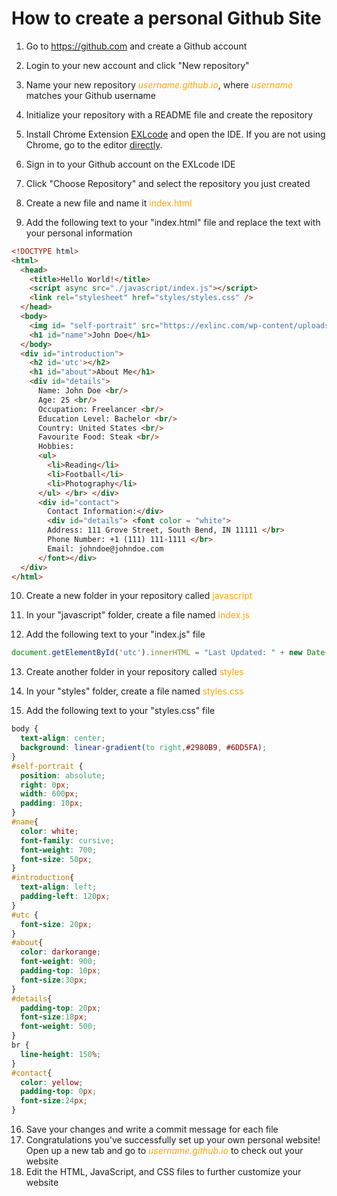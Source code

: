 # How to create a personal Github Site

1. Go to <https://github.com> and create a Github account

2. Login to your new account and click "New repository"

3. Name your new repository *<span><font color = "orange">username.github.io</font></span>*, where<font color = "orange"> *username*</font> matches your Github username

4. Initialize your repository with a README file and create the repository

5. Install Chrome Extension [EXLcode](https://chrome.google.com/webstore/detail/exlcode-vs-code-based-onl/elcfpiphmolcddmecegalaikjiclhdjc?hl=en) and open the IDE. If you are not using Chrome, go to the editor [directly](http://exlcode.com/ide).

6. Sign in to your Github account on the EXLcode IDE

7. Click "Choose Repository" and select the repository you just created

8. Create a new file and name it <font color = "orange">index.html</font>

9. Add the following text to your "index.html" file and replace the text with your personal information
```html
<!DOCTYPE html>
<html>
  <head>
    <title>Hello World!</title>
    <script async src="./javascript/index.js"></script>
    <link rel="stylesheet" href="styles/styles.css" />
  </head>
  <body>
    <img id= "self-portrait" src="https://exlinc.com/wp-content/uploads/2017/10/freelancer-image-02.png" alt="freelancer-image-02">
    <h1 id="name">John Doe</h1>
  </body>
  <div id="introduction"> 
    <h2 id='utc'></h2>
    <h1 id="about">About Me</h1>
    <div id="details">
      Name: John Doe <br/>
      Age: 25 <br/>
      Occupation: Freelancer <br/>
      Education Level: Bachelor <br/>
      Country: United States <br/>
      Favourite Food: Steak <br/>
      Hobbies:
      <ul>
        <li>Reading</li>
        <li>Football</li>
        <li>Photography</li>
      </ul> </br> </div>
      <div id="contact">
        Contact Information:</div>
        <div id="details"> <font color = "white">
        Address: 111 Grove Street, South Bend, IN 11111 </br>
        Phone Number: +1 (111) 111-1111 </br>
        Email: johndoe@johndoe.com
      </font></div>
  </div>
</html>
```
10. Create a new folder in your repository called <font color = "orange">javascript</font>

11. In your "javascript" folder, create a file named <font color = "orange">index.js</font>

12. Add the following text to your "index.js" file
```js
document.getElementById('utc').innerHTML = "Last Updated: " + new Date().toDateString();
```

13. Create another folder in your repository called <font color = "orange">styles</font>

14. In your "styles" folder, create a file named <font color = "orange">styles.css</font>

15. Add the following text to your "styles.css" file
```css
body {
  text-align: center;
  background: linear-gradient(to right,#2980B9, #6DD5FA);
}
#self-portrait {
  position: absolute;
  right: 0px;
  width: 600px;
  padding: 10px;
}
#name{
  color: white;
  font-family: cursive;
  font-weight: 700;
  font-size: 50px;
}
#introduction{
  text-align: left;
  padding-left: 120px;
}
#utc {
  font-size: 20px;
}
#about{
  color: darkorange;
  font-weight: 900;
  padding-top: 10px;
  font-size:30px;
}
#details{
  padding-top: 20px;
  font-size:18px;
  font-weight: 500;
}
br {
  line-height: 150%;
}
#contact{
  color: yellow;
  padding-top: 0px;
  font-size:24px;
}
```
16. Save your changes and write a commit message for each file
17. Congratulations you've successfully set up your own personal website! Open up a new tab and go to *<span><font color = "orange">username.github.io</font></span>* to check out your website
18. Edit the HTML, JavaScript, and CSS files to further customize your website 